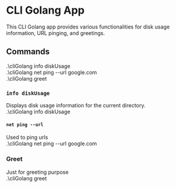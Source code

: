 # CLI Golang App

This CLI Golang app provides various functionalities for disk usage information, URL pinging, and greetings.

## Commands


.\cliGolang info diskUsage<br>
.\cliGolang net ping --url google.com<br>
.\cliGolang greet

### `info diskUsage`

Displays disk usage information for the current directory.<br>
.\cliGolang info diskUsage

#### `net ping --url `

Used to ping urls<br>
.\cliGolang net ping --url google.com

### Greet

Just for greeting purpose<br>
.\cliGolang greet







